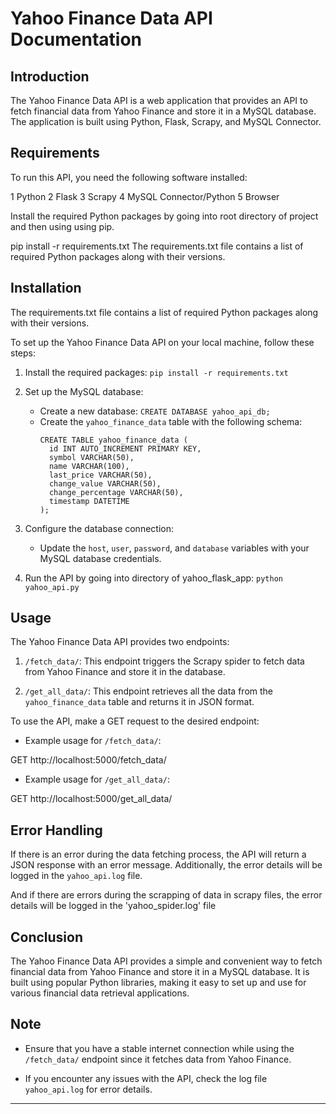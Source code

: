 # Yahoo Finance Data API Documentation

## Introduction

The Yahoo Finance Data API is a web application that provides an API to fetch financial data from Yahoo Finance and store it in a MySQL database. The application is built using Python, Flask, Scrapy, and MySQL Connector.

## Requirements
To run this API, you need the following software installed:

1 Python
2 Flask
3 Scrapy
4 MySQL Connector/Python
5 Browser

Install the required Python packages by going into root directory of project and then using using pip.

pip install -r requirements.txt
The requirements.txt file contains a list of required Python packages along with their versions.

## Installation


The requirements.txt file contains a list of required Python packages along with their versions.

To set up the Yahoo Finance Data API on your local machine, follow these steps:


1. Install the required packages: `pip install -r requirements.txt`

2. Set up the MySQL database:
   - Create a new database: `CREATE DATABASE yahoo_api_db;`
   - Create the `yahoo_finance_data` table with the following schema:
     ```
     CREATE TABLE yahoo_finance_data (
       id INT AUTO_INCREMENT PRIMARY KEY,
       symbol VARCHAR(50),
       name VARCHAR(100),
       last_price VARCHAR(50),
       change_value VARCHAR(50),
       change_percentage VARCHAR(50),
       timestamp DATETIME
     );
     ```

3. Configure the database connection:

   - Update the `host`, `user`, `password`, and `database` variables with your MySQL database credentials.

4. Run the API by going into directory of yahoo_flask_app: `python yahoo_api.py`

## Usage

The Yahoo Finance Data API provides two endpoints:

1. `/fetch_data/`: This endpoint triggers the Scrapy spider to fetch data from Yahoo Finance and store it in the database.

2. `/get_all_data/`: This endpoint retrieves all the data from the `yahoo_finance_data` table and returns it in JSON format.

To use the API, make a GET request to the desired endpoint:

- Example usage for `/fetch_data/`:

GET http://localhost:5000/fetch_data/

- Example usage for `/get_all_data/`:

GET http://localhost:5000/get_all_data/


## Error Handling

If there is an error during the data fetching process, the API will return a JSON response with an error message. Additionally, the error details will be logged in the `yahoo_api.log` file.

And if there are errors during the scrapping of data in scrapy files, the error details will be logged in the 'yahoo_spider.log' file

## Conclusion

The Yahoo Finance Data API provides a simple and convenient way to fetch financial data from Yahoo Finance and store it in a MySQL database. It is built using popular Python libraries, making it easy to set up and use for various financial data retrieval applications.

## Note

- Ensure that you have a stable internet connection while using the `/fetch_data/` endpoint since it fetches data from Yahoo Finance.

- If you encounter any issues with the API, check the log file `yahoo_api.log` for error details.


---


